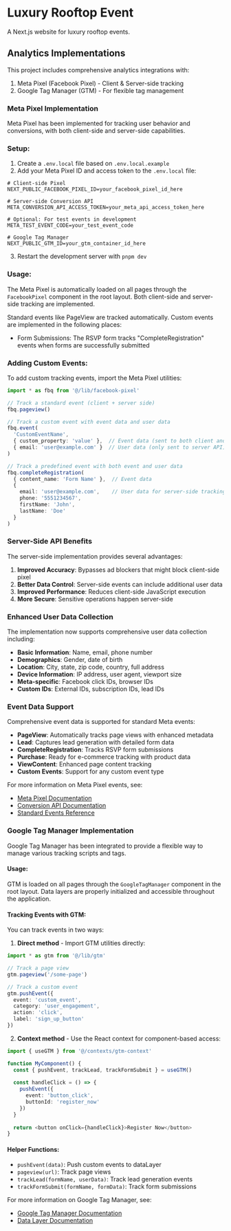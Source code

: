 # Luxury Rooftop Event

A Next.js website for luxury rooftop events.

## Analytics Implementations

This project includes comprehensive analytics integrations with:

1. Meta Pixel (Facebook Pixel) - Client & Server-side tracking
2. Google Tag Manager (GTM) - For flexible tag management

### Meta Pixel Implementation

Meta Pixel has been implemented for tracking user behavior and conversions, with both client-side and server-side capabilities.

### Setup:

1. Create a `.env.local` file based on `.env.local.example`
2. Add your Meta Pixel ID and access token to the `.env.local` file:

```
# Client-side Pixel
NEXT_PUBLIC_FACEBOOK_PIXEL_ID=your_facebook_pixel_id_here

# Server-side Conversion API
META_CONVERSION_API_ACCESS_TOKEN=your_meta_api_access_token_here

# Optional: For test events in development
META_TEST_EVENT_CODE=your_test_event_code

# Google Tag Manager
NEXT_PUBLIC_GTM_ID=your_gtm_container_id_here
```

3. Restart the development server with `pnpm dev`

### Usage:

The Meta Pixel is automatically loaded on all pages through the `FacebookPixel` component in the root layout. Both client-side and server-side tracking are implemented.

Standard events like PageView are tracked automatically. Custom events are implemented in the following places:

- Form Submissions: The RSVP form tracks "CompleteRegistration" events when forms are successfully submitted

### Adding Custom Events:

To add custom tracking events, import the Meta Pixel utilities:

```typescript
import * as fbq from '@/lib/facebook-pixel'

// Track a standard event (client + server side)
fbq.pageview()

// Track a custom event with event data and user data
fbq.event(
  'CustomEventName', 
  { custom_property: 'value' },  // Event data (sent to both client and server)
  { email: 'user@example.com' }  // User data (only sent to server API)
)

// Track a predefined event with both event and user data
fbq.completeRegistration(
  { content_name: 'Form Name' },  // Event data
  { 
    email: 'user@example.com',    // User data for server-side tracking
    phone: '5551234567',
    firstName: 'John',
    lastName: 'Doe'
  }
)
```

### Server-Side API Benefits

The server-side implementation provides several advantages:

1. **Improved Accuracy**: Bypasses ad blockers that might block client-side pixel
2. **Better Data Control**: Server-side events can include additional user data
3. **Improved Performance**: Reduces client-side JavaScript execution
4. **More Secure**: Sensitive operations happen server-side

### Enhanced User Data Collection

The implementation now supports comprehensive user data collection including:

- **Basic Information**: Name, email, phone number
- **Demographics**: Gender, date of birth
- **Location**: City, state, zip code, country, full address
- **Device Information**: IP address, user agent, viewport size
- **Meta-specific**: Facebook click IDs, browser IDs
- **Custom IDs**: External IDs, subscription IDs, lead IDs

### Event Data Support

Comprehensive event data is supported for standard Meta events:

- **PageView**: Automatically tracks page views with enhanced metadata
- **Lead**: Captures lead generation with detailed form data
- **CompleteRegistration**: Tracks RSVP form submissions
- **Purchase**: Ready for e-commerce tracking with product data
- **ViewContent**: Enhanced page content tracking
- **Custom Events**: Support for any custom event type

For more information on Meta Pixel events, see:
- [Meta Pixel Documentation](https://developers.facebook.com/docs/meta-pixel)
- [Conversion API Documentation](https://developers.facebook.com/docs/marketing-api/conversions-api)
- [Standard Events Reference](https://developers.facebook.com/docs/meta-pixel/reference)

### Google Tag Manager Implementation

Google Tag Manager has been integrated to provide a flexible way to manage various tracking scripts and tags.

#### Usage:

GTM is loaded on all pages through the `GoogleTagManager` component in the root layout. Data layers are properly initialized and accessible throughout the application.

#### Tracking Events with GTM:

You can track events in two ways:

1. **Direct method** - Import GTM utilities directly:

```typescript
import * as gtm from '@/lib/gtm'

// Track a page view
gtm.pageview('/some-page')

// Track a custom event
gtm.pushEvent({
  event: 'custom_event',
  category: 'user_engagement',
  action: 'click',
  label: 'sign_up_button'
})
```

2. **Context method** - Use the React context for component-based access:

```typescript
import { useGTM } from '@/contexts/gtm-context'

function MyComponent() {
  const { pushEvent, trackLead, trackFormSubmit } = useGTM()
  
  const handleClick = () => {
    pushEvent({
      event: 'button_click',
      buttonId: 'register_now'
    })
  }
  
  return <button onClick={handleClick}>Register Now</button>
}
```

#### Helper Functions:

- `pushEvent(data)`: Push custom events to dataLayer
- `pageview(url)`: Track page views
- `trackLead(formName, userData)`: Track lead generation events
- `trackFormSubmit(formName, formData)`: Track form submissions

For more information on Google Tag Manager, see:
- [Google Tag Manager Documentation](https://developers.google.com/tag-manager/quickstart)
- [Data Layer Documentation](https://developers.google.com/tag-manager/devguide)
